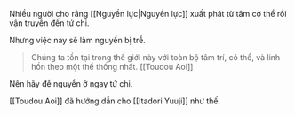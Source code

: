 Nhiều người cho rằng [[Nguyền lực|Nguyền lực]] xuất phát từ tâm cơ thể rồi vận truyền đến tứ chi.

Nhưng việc này sẽ làm nguyền bị trễ.

> Chúng ta tồn tại trong thế giới này với toàn bộ tâm trí, có thể, và linh hồn theo một thể thống nhất.
> [[Toudou Aoi]]

Nên hãy để nguyền ở ngay tứ chi.

[[Toudou Aoi]] đã hướng dẫn cho [[Itadori Yuuji]] như thế.